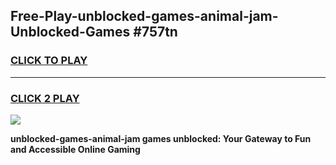 
## Free-Play-unblocked-games-animal-jam-Unblocked-Games #757tn
<h3>
<a href="https://news.freeplayer.one?title=unblocked-games-animal-jam&ref=8M">CLICK TO PLAY</a></h3>
<hr>

<h3>
<a href="https://news.freeplayer.one?title=unblocked-games-animal-jam&ref=8M">CLICK 2 PLAY</a>
  
</h3>

<a href="https://news.freeplayer.one?title=unblocked-games-animal-jam&ref=8M"><img src="https://clearcache.store/games.png"></a>


**unblocked-games-animal-jam games unblocked: Your Gateway to Fun and Accessible Online Gaming**
